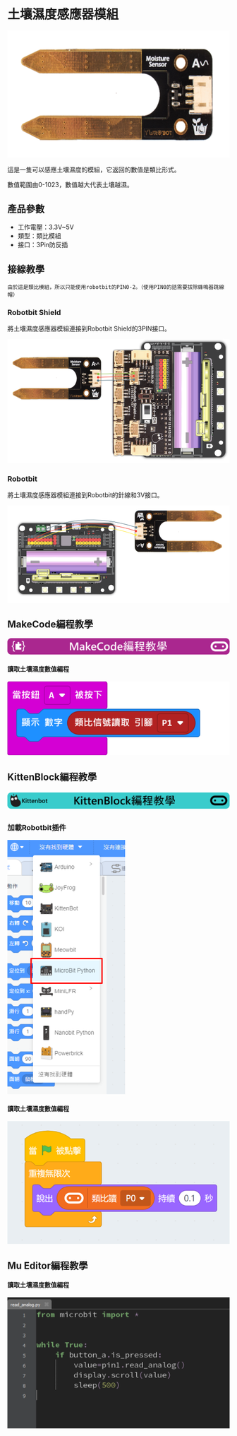# 土壤濕度感應器模組

![](./images/soil2.png)

這是一隻可以感應土壤濕度的模組，它返回的數值是類比形式。

數值範圍由0-1023，數值越大代表土壤越濕。

## 產品參數

- 工作電壓：3.3V~5V
- 類型：類比模組
- 接口：3Pin防反插

## 接線教學

    由於這是類比模組，所以只能使用robotbit的PIN0-2。（使用PIN0的話需要拔除蜂鳴器跳線帽）

### Robotbit Shield

將土壤濕度感應器模組連接到Robotbit Shield的3PIN接口。

![](./images/soil_wire2.png)

### Robotbit

將土壤濕度感應器模組連接到Robotbit的針線和3V接口。

![](./images/soil_wire1.png)

## MakeCode編程教學

![](./PWmodules/images/mcbanner.png)

#### 讀取土壤濕度數值編程

![](./images/poten_code.png)

## KittenBlock編程教學

![](./PWmodules/images/kbbanner.png)

### 加載Robotbit插件

![](./images/addRB.png)

#### 讀取土壤濕度數值編程

![](./images/poten_codekb.png)

## Mu Editor編程教學

#### 讀取土壤濕度數值編程

![](./images/poten_codemu.png)